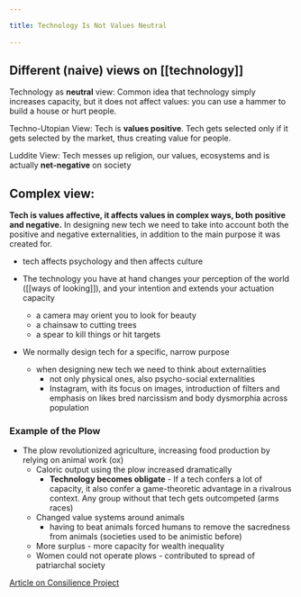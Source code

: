 ```yaml
---
title: Technology Is Not Values Neutral 
---
```

## Different (naive) views on [[technology]]
Technology as **neutral** view: Common idea that technology simply increases capacity, but it does not affect values: you can use a hammer to build a house or hurt people.

Techno-Utopian View: Tech is **values positive**. Tech gets selected only if it gets selected by the market, thus creating value for people.

Luddite View: Tech messes up religion, our values, ecosystems and is actually **net-negative** on society

## Complex view: 
**Tech is values affective, it affects values in complex ways, both positive and negative.** In designing new tech we need to take into account both the positive and negative externalities, in addition to the main purpose it was created for.

- tech affects psychology and then affects culture

- The technology you have at hand changes your perception of the world ([[ways of looking]]), and your intention and extends your actuation capacity
	- a camera may orient you to look for beauty
	- a chainsaw to cutting trees
	- a spear to kill things or hit targets

- We normally design tech for a specific, narrow purpose
	- when designing new tech we need to think about externalities
		- not only physical ones, also psycho-social externalities
		- Instagram, with its focus on images, introduction of filters and emphasis on likes bred narcissism and body dysmorphia across population

### Example of the Plow
- The plow revolutionized agriculture, increasing food production by relying on animal work (ox)
	- Caloric output using the plow increased dramatically
		- **Technology becomes obligate** - If a tech confers a lot of capacity, it also confer a game-theoretic advantage in a rivalrous context. Any group without that tech gets outcompeted (arms races)
	- Changed value systems around animals
		- having to beat animals forced humans to remove the sacredness from animals (societies used to be animistic before)
	- More surplus - more capacity for wealth inequality
	- Women could not operate plows - contributed to spread of patriarchal society


[Article on Consilience Project](https://consilienceproject.org/technology-is-not-values-neutral/)
